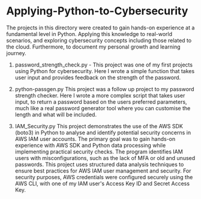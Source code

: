 # Applying-Python-to-Cybersecurity

The projects in this directory were created to gain hands-on experience at a fundamental level in Python. Applying this knowledge to real-world scenarios, and exploring cybersecurity concepts including those related to the cloud. Furthermore, to document my personal growth and learning journey.

1. password_strength_check.py -
This project was one of my first projects using Python for cybersecurity. Here I wrote a simple function that takes user input and provides feedback on the strength of the password.

2. python-passgen.py
This project was a follow up project to my password strength checker. Here I wrote a more complex script that takes user input, to return a password based on the users preferred parameters, much like a real password generator tool where you can customise the length and what will be included.

3. IAM_Security.py
This project demonstrates the use of the AWS SDK (boto3) in Python to analyse and identify potential security concerns in AWS IAM user accounts. The primary goal was to gain hands-on experience with AWS SDK and Python data processing while implementing practical security checks. The program identifies IAM users with misconfigurations, such as the lack of MFA or old and unused passwords. This project uses structured data analysis techniques to ensure best practices for AWS IAM user management and security. For security purposes, AWS credentials were configured securely using the AWS CLI, with one of my IAM user's Access Key ID and Secret Access Key.
